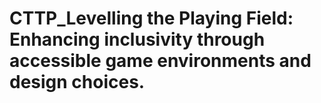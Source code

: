 # CTTP_Levelling the Playing Field: Enhancing inclusivity through accessible game environments and design choices.
